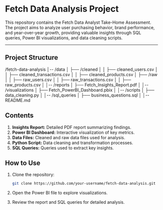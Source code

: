 # Fetch Data Analysis Project

This repository contains the Fetch Data Analyst Take-Home Assessment. The project aims to analyze user purchasing behavior, brand performance, and year-over-year growth, providing valuable insights through SQL queries, Power BI visualizations, and data cleaning scripts.

---

## **Project Structure**
/fetch-data-analysis │-- /data
│ ├── /cleaned
│ │ ├── cleaned_users.csv
│ │ ├── cleaned_transactions.csv
│ │ ├── cleaned_products.csv
│ ├── /raw
│ │ ├── raw_users.csv
│ │ ├── raw_transactions.csv
│ │ ├── raw_products.csv
│ │-- /reports
│ ├── Fetch_Insights_Report.pdf
│ │-- /visualizations
│ ├── Fetch_PowerBI_Dashboard.pbix
│ │-- /scripts
│ ├── data_cleaning.py
│ │-- /sql_queries
│ ├── business_questions.sql
│ │-- README.md

## Contents

1. **Insights Report:** Detailed PDF report summarizing findings.
2. **Power BI Dashboard:** Interactive visualization of key metrics.
3. **Data Files:** Cleaned and raw data files used for analysis.
4. **Python Script:** Data cleaning and transformation processes.
5. **SQL Queries:** Queries used to extract key insights.

## How to Use

1. Clone the repository:

   ```bash
   git clone https://github.com/your-username/fetch-data-analysis.git

2. Open the Power BI file to explore visualizations.

3. Review the report and SQL queries for detailed analysis.
